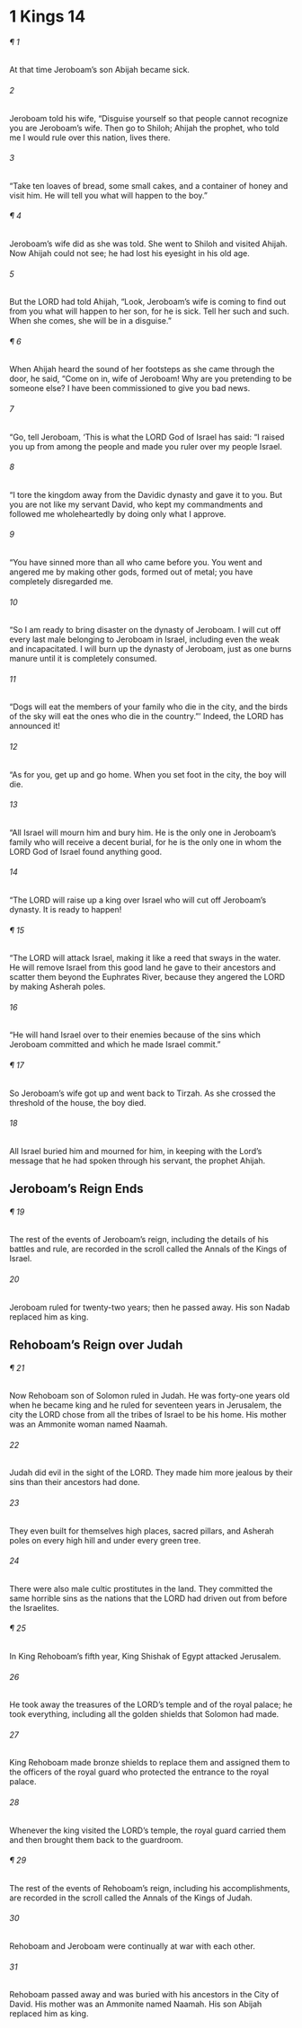 # 1 Kings 14
###### ¶ 1
At that time Jeroboam’s son Abijah became sick.
###### 2
Jeroboam told his wife, “Disguise yourself so that people cannot recognize you are Jeroboam’s wife. Then go to Shiloh; Ahijah the prophet, who told me I would rule over this nation, lives there.
###### 3
“Take ten loaves of bread, some small cakes, and a container of honey and visit him. He will tell you what will happen to the boy.”
###### ¶ 4
Jeroboam’s wife did as she was told. She went to Shiloh and visited Ahijah. Now Ahijah could not see; he had lost his eyesight in his old age.
###### 5
But the LORD had told Ahijah, “Look, Jeroboam’s wife is coming to find out from you what will happen to her son, for he is sick. Tell her such and such. When she comes, she will be in a disguise.”
###### ¶ 6
When Ahijah heard the sound of her footsteps as she came through the door, he said, “Come on in, wife of Jeroboam! Why are you pretending to be someone else? I have been commissioned to give you bad news.
###### 7
“Go, tell Jeroboam, ‘This is what the LORD God of Israel has said: “I raised you up from among the people and made you ruler over my people Israel.
###### 8
“I tore the kingdom away from the Davidic dynasty and gave it to you. But you are not like my servant David, who kept my commandments and followed me wholeheartedly by doing only what I approve.
###### 9
“You have sinned more than all who came before you. You went and angered me by making other gods, formed out of metal; you have completely disregarded me.
###### 10
“So I am ready to bring disaster on the dynasty of Jeroboam. I will cut off every last male belonging to Jeroboam in Israel, including even the weak and incapacitated. I will burn up the dynasty of Jeroboam, just as one burns manure until it is completely consumed.
###### 11
“Dogs will eat the members of your family who die in the city, and the birds of the sky will eat the ones who die in the country.”’ Indeed, the LORD has announced it!
###### 12
“As for you, get up and go home. When you set foot in the city, the boy will die.
###### 13
“All Israel will mourn him and bury him. He is the only one in Jeroboam’s family who will receive a decent burial, for he is the only one in whom the LORD God of Israel found anything good.
###### 14
“The LORD will raise up a king over Israel who will cut off Jeroboam’s dynasty. It is ready to happen!
###### ¶ 15
“The LORD will attack Israel, making it like a reed that sways in the water. He will remove Israel from this good land he gave to their ancestors and scatter them beyond the Euphrates River, because they angered the LORD by making Asherah poles.
###### 16
“He will hand Israel over to their enemies because of the sins which Jeroboam committed and which he made Israel commit.”
###### ¶ 17
So Jeroboam’s wife got up and went back to Tirzah. As she crossed the threshold of the house, the boy died.
###### 18
All Israel buried him and mourned for him, in keeping with the Lord’s message that he had spoken through his servant, the prophet Ahijah.
## Jeroboam’s Reign Ends
###### ¶ 19
The rest of the events of Jeroboam’s reign, including the details of his battles and rule, are recorded in the scroll called the Annals of the Kings of Israel.
###### 20
Jeroboam ruled for twenty-two years; then he passed away. His son Nadab replaced him as king.
## Rehoboam’s Reign over Judah
###### ¶ 21
Now Rehoboam son of Solomon ruled in Judah. He was forty-one years old when he became king and he ruled for seventeen years in Jerusalem, the city the LORD chose from all the tribes of Israel to be his home. His mother was an Ammonite woman named Naamah.
###### 22
Judah did evil in the sight of the LORD. They made him more jealous by their sins than their ancestors had done.
###### 23
They even built for themselves high places, sacred pillars, and Asherah poles on every high hill and under every green tree.
###### 24
There were also male cultic prostitutes in the land. They committed the same horrible sins as the nations that the LORD had driven out from before the Israelites.
###### ¶ 25
In King Rehoboam’s fifth year, King Shishak of Egypt attacked Jerusalem.
###### 26
He took away the treasures of the LORD’s temple and of the royal palace; he took everything, including all the golden shields that Solomon had made.
###### 27
King Rehoboam made bronze shields to replace them and assigned them to the officers of the royal guard who protected the entrance to the royal palace.
###### 28
Whenever the king visited the LORD’s temple, the royal guard carried them and then brought them back to the guardroom.
###### ¶ 29
The rest of the events of Rehoboam’s reign, including his accomplishments, are recorded in the scroll called the Annals of the Kings of Judah.
###### 30
Rehoboam and Jeroboam were continually at war with each other.
###### 31
Rehoboam passed away and was buried with his ancestors in the City of David. His mother was an Ammonite named Naamah. His son Abijah replaced him as king.
